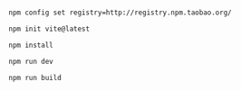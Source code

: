 # 

```bash
npm config set registry=http://registry.npm.taobao.org/

npm init vite@latest
```

```bash
npm install 

npm run dev

npm run build
```